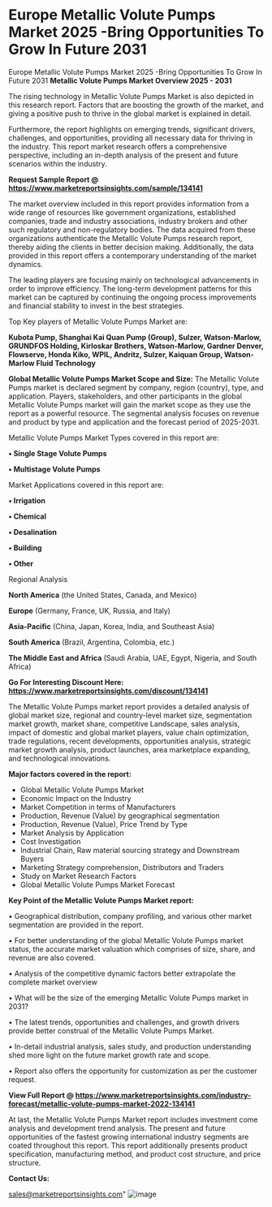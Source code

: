# Europe Metallic Volute Pumps Market 2025 -Bring Opportunities To Grow In Future 2031
Europe Metallic Volute Pumps Market 2025 -Bring Opportunities To Grow In Future 2031
<Strong> Metallic Volute Pumps Market Overview 2025 - 2031</strong>

The rising technology in Metallic Volute Pumps Market is also depicted in this research report. Factors that are boosting the growth of the market, and giving a positive push to thrive in the global market is explained in detail.

Furthermore, the report highlights on emerging trends, significant drivers, challenges, and opportunities, providing all necessary data for thriving in the industry. This report market research offers a comprehensive perspective, including an in-depth analysis of the present and future scenarios within the industry.

<strong>Request Sample Report @ <a href=https://www.marketreportsinsights.com/sample/134141>https://www.marketreportsinsights.com/sample/134141</a></strong>

The market overview included in this report provides information from a wide range of resources like government organizations, established companies, trade and industry associations, industry brokers and other such regulatory and non-regulatory bodies. The data acquired from these organizations authenticate the Metallic Volute Pumps research report, thereby aiding the clients in better decision making. Additionally, the data provided in this report offers a contemporary understanding of the market dynamics.

The leading players are focusing mainly on technological advancements in order to improve efficiency. The long-term development patterns for this market can be captured by continuing the ongoing process improvements and financial stability to invest in the best strategies.

Top Key players of Metallic Volute Pumps Market are:

<strong>Kubota Pump, Shanghai Kai Quan Pump (Group), Sulzer, Watson-Marlow, GRUNDFOS Holding, Kirloskar Brothers, Watson-Marlow, Gardner Denver, Flowserve, Honda Kiko, WPIL, Andritz, Sulzer, Kaiquan Group, Watson-Marlow Fluid Technology</strong>

<strong><b>Global Metallic Volute Pumps Market Scope and Size:</b></strong>
The Metallic Volute Pumps market is declared segment by company, region (country), type, and application. Players, stakeholders, and other participants in the global Metallic Volute Pumps market will gain the market scope as they use the report as a powerful resource. The segmental analysis focuses on revenue and product by type and application and the forecast period of 2025-2031.

Metallic Volute Pumps Market Types covered in this report are:

<strong>• Single Stage Volute Pumps

• Multistage Volute Pumps</strong>

Market Applications covered in this report are:

<strong>• Irrigation

• Chemical

• Desalination

• Building

• Other</strong> 

Regional Analysis

<strong>North America</strong> (the United States, Canada, and Mexico)

<strong>Europe</strong> (Germany, France, UK, Russia, and Italy)

<strong>Asia-Pacific</strong> (China, Japan, Korea, India, and Southeast Asia)

<strong>South America</strong> (Brazil, Argentina, Colombia, etc.)

<strong>The Middle East and Africa</strong> (Saudi Arabia, UAE, Egypt, Nigeria, and South Africa)

<strong>Go For Interesting Discount Here: <a href=https://www.marketreportsinsights.com/discount/134141>https://www.marketreportsinsights.com/discount/134141</a></strong>

The Metallic Volute Pumps market report provides a detailed analysis of global market size, regional and country-level market size, segmentation market growth, market share, competitive Landscape, sales analysis, impact of domestic and global market players, value chain optimization, trade regulations, recent developments, opportunities analysis, strategic market growth analysis, product launches, area marketplace expanding, and technological innovations.

<strong><b>Major factors covered in the report:</b></strong>
<ul>
  <li>Global Metallic Volute Pumps Market </li>
  <li>Economic Impact on the Industry</li>
  <li>Market Competition in terms of Manufacturers</li>
  <li>Production, Revenue (Value) by geographical segmentation</li>
  <li>Production, Revenue (Value), Price Trend by Type</li>
  <li>Market Analysis by Application</li>
  <li>Cost Investigation</li>
  <li>Industrial Chain, Raw material sourcing strategy and Downstream Buyers</li>
  <li>Marketing Strategy comprehension, Distributors and Traders</li>
  <li>Study on Market Research Factors</li>
  <li>Global Metallic Volute Pumps Market Forecast</li>
</ul>

<strong><b>Key Point of the Metallic Volute Pumps Market report:</b></strong>

• Geographical distribution, company profiling, and various other market segmentation are provided in the report.

• For better understanding of the global Metallic Volute Pumps market status, the accurate market valuation which comprises of size, share, and revenue are also covered.

• Analysis of the competitive dynamic factors better extrapolate the complete market overview

• What will be the size of the emerging Metallic Volute Pumps market in 2031?

• The latest trends, opportunities and challenges, and growth drivers provide better construal of the Metallic Volute Pumps Market.

• In-detail industrial analysis, sales study, and production understanding shed more light on the future market growth rate and scope.

• Report also offers the opportunity for customization as per the customer request.

<strong><b>View Full Report @ <a href=https://www.marketreportsinsights.com/industry-forecast/metallic-volute-pumps-market-2022-134141>https://www.marketreportsinsights.com/industry-forecast/metallic-volute-pumps-market-2022-134141</a></b></strong>


At last, the Metallic Volute Pumps Market report includes investment come analysis and development trend analysis. The present and future opportunities of the fastest growing international industry segments are coated throughout this report. This report additionally presents product specification, manufacturing method, and product cost structure, and price structure.

<strong>Contact Us:</strong>

sales@marketreportsinsights.com"
![image](https://github.com/user-attachments/assets/f5fa77d3-9cdd-4e15-b416-525d86af6bd1)
